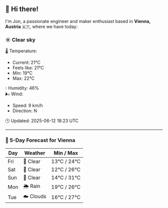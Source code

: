 ## 👋 Hi there!

I'm Jon, a passionate engineer and maker enthusiast based in **Vienna, Austria** 🇦🇹, where we have today:

### ☀️ Clear sky 

🌡️ Temperature: 
* Current: 21°C
* Feels like: 21°C
* Min: 19°C 
* Max: 22°C  

💧 Humidity: 46%  
🌬️ Wind: 
* Speed: 9 km/h 
* Direction: N  

🕒 Updated: 2025-06-12 18:23 UTC

---

### 📅 5-Day Forecast for Vienna

| Day | Weather | Min / Max |
|-----|---------|------------|
| Fri | 🌙 Clear | 13°C / 24°C |
| Sat | 🌙 Clear | 12°C / 26°C |
| Sun | 🌙 Clear | 14°C / 31°C |
| Mon | 🌦️ Rain | 19°C / 26°C |
| Tue | ☁️ Clouds | 16°C / 27°C |
